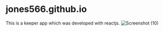 # jones566.github.io
  This is a keeper app which was developed with reactjs.
  ![Screenshot (10)](https://user-images.githubusercontent.com/98017612/207861510-cea91fff-78cc-4412-a34e-90754ae17963.png)

